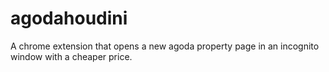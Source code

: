 # agodahoudini
A chrome extension that opens a new agoda property page in an incognito window with a cheaper price.
